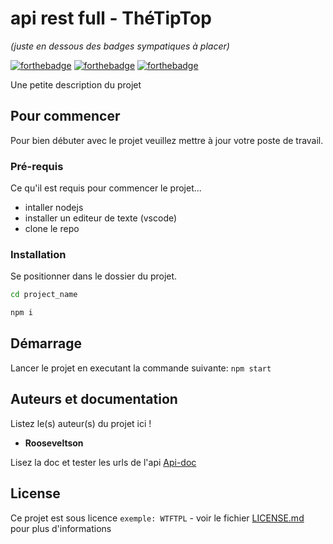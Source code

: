 # api rest full - ThéTipTop
_(juste en dessous des badges sympatiques à placer)_

[![forthebadge](https://forthebadge.com/images/badges/made-with-crayons.svg)](http://forthebadge.com)  [![forthebadge](https://forthebadge.com/images/badges/built-with-love.svg)](http://forthebadge.com) [![forthebadge](https://forthebadge.com/images/badges/powered-by-electricity.svg)](https://forthebadge.com) 

Une petite description du projet

## Pour commencer

Pour bien débuter avec le projet veuillez mettre à jour votre poste de travail.

### Pré-requis

Ce qu'il est requis pour commencer le projet...

- intaller nodejs
- installer un editeur de texte (vscode)
- clone le repo

### Installation

Se positionner dans le dossier du projet.

```sh
cd project_name

npm i
```

## Démarrage

Lancer le projet en executant la commande suivante:
``npm start``

## Auteurs et documentation
Listez le(s) auteur(s) du projet ici !
* **Rooseveltson**

Lisez la doc et tester les urls de l'api [Api-doc](http://localhost:3000/api/v1/api-docs/)

## License

Ce projet est sous licence ``exemple: WTFTPL`` - voir le fichier [LICENSE.md](LICENSE.md) pour plus d'informations

